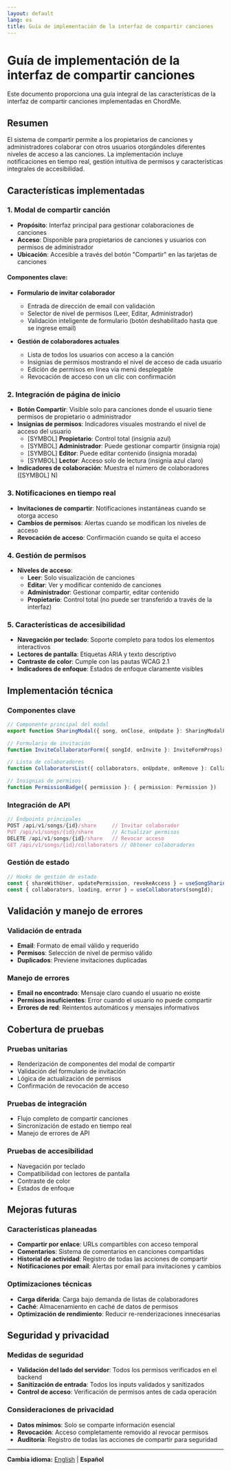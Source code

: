 ```yaml
---
layout: default
lang: es
title: Guía de implementación de la interfaz de compartir canciones
---
```


# Guía de implementación de la interfaz de compartir canciones

Este documento proporciona una guía integral de las características de la interfaz de compartir canciones implementadas en ChordMe.

## Resumen

El sistema de compartir permite a los propietarios de canciones y administradores colaborar con otros usuarios otorgándoles diferentes niveles de acceso a las canciones. La implementación incluye notificaciones en tiempo real, gestión intuitiva de permisos y características integrales de accesibilidad.

## Características implementadas

### 1. Modal de compartir canción
- **Propósito**: Interfaz principal para gestionar colaboraciones de canciones
- **Acceso**: Disponible para propietarios de canciones y usuarios con permisos de administrador
- **Ubicación**: Accesible a través del botón "Compartir" en las tarjetas de canciones

#### Componentes clave:
- **Formulario de invitar colaborador**
  - Entrada de dirección de email con validación
  - Selector de nivel de permisos (Leer, Editar, Administrador)
  - Validación inteligente de formulario (botón deshabilitado hasta que se ingrese email)

- **Gestión de colaboradores actuales**
  - Lista de todos los usuarios con acceso a la canción
  - Insignias de permisos mostrando el nivel de acceso de cada usuario
  - Edición de permisos en línea vía menú desplegable
  - Revocación de acceso con un clic con confirmación

### 2. Integración de página de inicio
- **Botón Compartir**: Visible solo para canciones donde el usuario tiene permisos de propietario o administrador
- **Insignias de permisos**: Indicadores visuales mostrando el nivel de acceso del usuario
  - [SYMBOL] **Propietario**: Control total (insignia azul)
  - [SYMBOL] **Administrador**: Puede gestionar compartir (insignia roja)
  - [SYMBOL] **Editor**: Puede editar contenido (insignia morada)
  - [SYMBOL] **Lector**: Acceso solo de lectura (insignia azul claro)
- **Indicadores de colaboración**: Muestra el número de colaboradores ([SYMBOL] N)

### 3. Notificaciones en tiempo real
- **Invitaciones de compartir**: Notificaciones instantáneas cuando se otorga acceso
- **Cambios de permisos**: Alertas cuando se modifican los niveles de acceso
- **Revocación de acceso**: Confirmación cuando se quita el acceso

### 4. Gestión de permisos
- **Niveles de acceso**:
  - **Leer**: Solo visualización de canciones
  - **Editar**: Ver y modificar contenido de canciones
  - **Administrador**: Gestionar compartir, editar contenido
  - **Propietario**: Control total (no puede ser transferido a través de la interfaz)

### 5. Características de accesibilidad
- **Navegación por teclado**: Soporte completo para todos los elementos interactivos
- **Lectores de pantalla**: Etiquetas ARIA y texto descriptivo
- **Contraste de color**: Cumple con las pautas WCAG 2.1
- **Indicadores de enfoque**: Estados de enfoque claramente visibles

## Implementación técnica

### Componentes clave
```typescript
// Componente principal del modal
export function SharingModal({ song, onClose, onUpdate }: SharingModalProps)

// Formulario de invitación
function InviteCollaboratorForm({ songId, onInvite }: InviteFormProps)

// Lista de colaboradores
function CollaboratorsList({ collaborators, onUpdate, onRemove }: CollaboratorsProps)

// Insignias de permisos
function PermissionBadge({ permission }: { permission: Permission })
```

### Integración de API
```typescript
// Endpoints principales
POST /api/v1/songs/{id}/share     // Invitar colaborador
PUT /api/v1/songs/{id}/share      // Actualizar permisos
DELETE /api/v1/songs/{id}/share   // Revocar acceso
GET /api/v1/songs/{id}/collaborators // Obtener colaboradores
```

### Gestión de estado
```typescript
// Hooks de gestión de estado
const { shareWithUser, updatePermission, revokeAccess } = useSongSharing(songId);
const { collaborators, loading, error } = useCollaborators(songId);
```

## Validación y manejo de errores

### Validación de entrada
- **Email**: Formato de email válido y requerido
- **Permisos**: Selección de nivel de permiso válido
- **Duplicados**: Previene invitaciones duplicadas

### Manejo de errores
- **Email no encontrado**: Mensaje claro cuando el usuario no existe
- **Permisos insuficientes**: Error cuando el usuario no puede compartir
- **Errores de red**: Reintentos automáticos y mensajes informativos

## Cobertura de pruebas

### Pruebas unitarias
- Renderización de componentes del modal de compartir
- Validación del formulario de invitación
- Lógica de actualización de permisos
- Confirmación de revocación de acceso

### Pruebas de integración
- Flujo completo de compartir canciones
- Sincronización de estado en tiempo real
- Manejo de errores de API

### Pruebas de accesibilidad
- Navegación por teclado
- Compatibilidad con lectores de pantalla
- Contraste de color
- Estados de enfoque

## Mejoras futuras

### Características planeadas
- **Compartir por enlace**: URLs compartibles con acceso temporal
- **Comentarios**: Sistema de comentarios en canciones compartidas
- **Historial de actividad**: Registro de todas las acciones de compartir
- **Notificaciones por email**: Alertas por email para invitaciones y cambios

### Optimizaciones técnicas
- **Carga diferida**: Carga bajo demanda de listas de colaboradores
- **Caché**: Almacenamiento en caché de datos de permisos
- **Optimización de rendimiento**: Reducir re-renderizaciones innecesarias

## Seguridad y privacidad

### Medidas de seguridad
- **Validación del lado del servidor**: Todos los permisos verificados en el backend
- **Sanitización de entrada**: Todos los inputs validados y sanitizados
- **Control de acceso**: Verificación de permisos antes de cada operación

### Consideraciones de privacidad
- **Datos mínimos**: Solo se comparte información esencial
- **Revocación**: Acceso completamente removido al revocar permisos
- **Auditoría**: Registro de todas las acciones de compartir para seguridad

---

**Cambia idioma:** [English](sharing-ui-guide.md) | **Español**